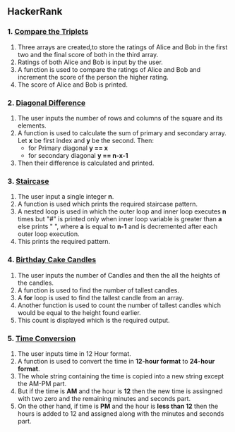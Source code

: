 ## HackerRank

### 1. [Compare the Triplets](/task-2/HackerRank/compare-the-triplets.cpp)

1. Three arrays are created,to store the ratings of Alice and Bob in the first two and the final score of both in the third array.
2. Ratings of both Alice and Bob is input by the user.
3. A function is used to compare the ratings of Alice and Bob and increment the score of the person the higher rating.
4. The score of Alice and Bob is printed.

### 2. [Diagonal Difference](/task-2/HackerRank/diagonal-difference.cpp)

1. The user inputs the number of rows and columns of the square and  its elements.
2. A function is used to calculate the sum of primary and secondary array. Let __x__ be first index and __y__ be the second. Then:
   - for Primary diagonal **y == x**
   - for secondary diagonal **y == n-x-1**
3. Then their difference is calculated and printed.

### 3. [Staircase](/task-2/HackerRank/staircase.cpp)

1. The user input a single integer **n**.
2. A function is used which prints the required staircase pattern.
3. A nested loop is used in which the outer loop and inner loop executes **n** times but "#" is printed only when inner loop variable is greater than **a** else prints " ", where  **a** is equal to **n-1** and is decremented after each outer loop execution.
4. This prints the required pattern.

### 4. [Birthday Cake Candles](/task-2/HackerRank/birthday-cake-candles.cpp)

1. The user inputs the number of Candles and then the all the heights of the candles.
2. A function is used to find the number of tallest candles.
3. A **for** loop is used to find the tallest candle from an array.
4. Another function is used to count the number of tallest candles which would be equal to the height found earlier.
5. This count is displayed which is the required output.

### 5. [Time Conversion](/task-2/HackerRank/time-conversion.py)

1. The user inputs time in 12 Hour format.
2. A function is used to convert the time in **12-hour format** to **24-hour format**.
3. The whole string containing the time is copied into a new string except the AM-PM part.
4. But if the time is **AM** and the hour is **12** then the new time is assingned with two zero and the remaining minutes and seconds part.
5. On the other hand, if time is **PM** and the hour is **less than 12** then the hours is added to 12 and assigned along with the minutes and seconds part.


